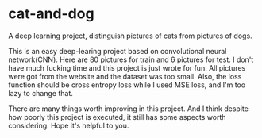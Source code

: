 # cat-and-dog
A deep learning project, distinguish pictures of cats from pictures of dogs.

This is an easy deep-learing project based on convolutional neural network(CNN). Here are 80 pictures for train and 6 pictures for test. I don't have much fucking time and this project is just wrote for fun. All pictures were got from the website and the dataset was too small. Also, the loss function should be cross entropy loss while I used MSE loss, and I'm too lazy to change that.

There are many things worth improving in this project. And I think despite how poorly this project is executed, it still has some aspects worth considering. Hope it's helpful to you.
